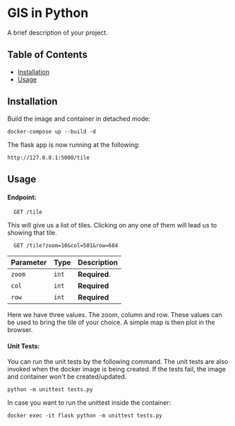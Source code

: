 # GIS in Python

A brief description of your project.

## Table of Contents

- [Installation](#installation)
- [Usage](#usage)

## Installation

Build the image and container in detached mode:
```
docker-compose up --build -d
```

The flask app is now running at the following:

```
http://127.0.0.1:5000/tile
```

## Usage

#### Endpoint:

```
  GET /tile
```
This will give us a list of tiles. Clicking on any one of them will lead us to showing that tile.

```
  GET /tile?zoom=10&col=501&row=684
```

| Parameter | Type     | Description                |
| :-------- | :------- | :------------------------- |
| `zoom` | `int` | **Required**. |
|  `col` | `int` | **Required**       | 
|  `row` | `int` | **Required**       |    

Here we have three values. The zoom, column and row. These values can be used to bring the tile of your choice. A simple map is then plot in the browser.


#### Unit Tests:
You can run the unit tests by the following command. The unit tests are also invoked when the docker image is being created. If the tests fail, the image and container won't be created/updated.

```
python -m unittest tests.py
```
In case you want to run the unittest inside the container:

```
docker exec -it flask python -m unittest tests.py
```


